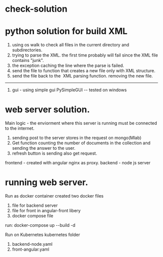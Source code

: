 # check-solution

# python solution for build XML

1. using os walk to check all files in the current directory and subdirectories.
2. trying to parse the XML. the first time probably will fail since the XML file contains "junk".
3. the exception caching the line where the parse is failed.
4. send the file to function that creates a new file only with XML structure.
5. send the file back to the  XML parsing function. removing the new file.
----------------------------------------------------------------------------
1. gui - using simple gui PySimpleGUI -- tested on windows


# web server solution.

Main logic - the enviorment where this server is running must be connected to the internet.
1. sending post to the server stores in the request on mongo(Mlab)
2. Get function counting the number of documents in the collection and sending the answer to the user.
3. refresh button is sending also get request.

frontend - created with angular nginx as proxy.
backend - node js server 

# running web server.

Run as docker container
created two docker files 
1. file for backend server 
2. file for front in angular-front libery
3. docker compose file

run: docker-compose up --build -d


Run on Kubernetes 
kubernetes folder 
1. backend-node.yaml
2. front-angular.yaml



